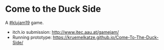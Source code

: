 # Come to the Duck Side

A [#klujam19](http://www.itec.aau.at/gamejam/) game.

- itch.io submission: <http://www.itec.aau.at/gamejam/>
- Running prototype: <https://kruemelkatze.github.io/Come-To-The-Duck-Side/>
